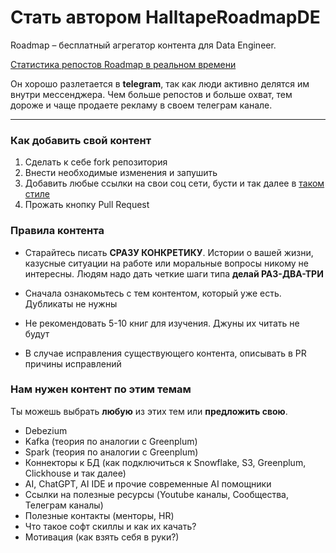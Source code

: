 # Стать автором HalltapeRoadmapDE

Roadmap – бесплатный агрегатор контента для Data Engineer.

[Статистика репостов Roadmap в реальном времени](https://tgstat.ru/channel/@halltape_data/478)


Он хорошо разлетается в **telegram**, так как люди активно делятся им внутри мессенджера.  Чем больше репостов и больше охват, тем дороже и чаще продаете рекламу в своем телеграм канале.

***

### Как добавить свой контент

1. Сделать к себе fork репозитория
2. Внести необходимые изменения и запушить
3. Добавить любые ссылки на свои соц сети, бусти и так далее в [таком стиле](GREENPLUM/README.md)
4. Прожать кнопку Pull Request

### Правила контента

- Старайтесь писать **СРАЗУ КОНКРЕТИКУ**. Истории о вашей жизни, казусные ситуации на работе или моральные вопросы никому не интересны.
Людям надо дать четкие шаги типа **делай РАЗ-ДВА-ТРИ**

- Сначала ознакомьтесь с тем контентом, который уже есть. Дубликаты не нужны

- Не рекомендовать 5-10 книг для изучения. Джуны их читать не будут

- В случае исправления существующего контента, описывать в PR причины исправлений


### Нам нужен контент по этим темам

Ты можешь выбрать **любую** из этих тем или **предложить свою**. 

- Debezium
- Kafka (теория по аналогии с Greenplum)
- Spark (теория по аналогии с Greenplum)
- Коннекторы к БД (как подключиться к Snowflake, S3, Greenplum, Clickhouse и так далее)
- AI, ChatGPT, AI IDE и прочие современные AI помощники
- Ссылки на полезные ресурсы (Youtube каналы, Сообщества, Телеграм каналы)
- Полезные контакты (менторы, HR) 
- Что такое софт скиллы и как их качать?
- Мотивация (как взять себя в руки?)